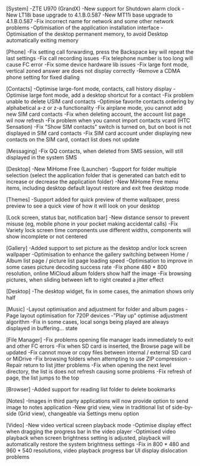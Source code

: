 [System]
-ZTE U970 (GrandX) 
-New support for Shutdown alarm clock
-New LT18i base upgrade to 4.1.B.0.587
-New MT11i base upgrade to 4.1.B.0.587
-Fix incorrect name for network and some other network problems
-Optimisation of the application installation interface
-Optimisation of the desktop permanent memory, to avoid Desktop automatically exiting memory


[Phone]
-Fix setting call forwarding, press the Backspace key will repeat the last settings
-Fix call recording issues
-Fix telephone number is too long will cause FC error
-Fix some device hardware lib issues
-Fix large font mode, vertical zoned answer are does not display correctly
-Remove a CDMA phone setting for fixed dialing


[Contacts]
-Optimise large-font mode, contacts, call history display
-Optimise large font mode, add a desktop shortcut for a contact
-Fix problem unable to delete USIM card contacts
-Optimise favorite contacts ordering by alphabetical a-z or z-a functionality
-Fix airplane mode, you cannot add new SIM card contacts
-Fix when deleting account, the account list page wil now refresh
-Fix problem when you cannot import contacts vcard (HTC Sensation)
-Fix "Show SIM contacts" switch is turned on, but on boot is not displayed in SIM card contacts
-Fix SIM card account under displaying new contacts on the SIM card, contact list does not update


[Messaging]
-Fix QQ contacts, when deleted from SMS session, will still displayed in the system SMS


[Desktop]
-New MiHome Free (Launcher) 
-Support for folder multiple selection (select the application folder that is generated can batch edit to increase or decrease the application folder)
-New MiHome Free menu items, including desktop default layout restore and exit free desktop mode


[Themes]
-Support added for quick preview of theme wallpaper, press preview to see a quick view of how it will look on your desktop


[Lock screen, status bar, notification bar]
-New distance sensor to prevent misuse (eg, mobile phone in your pocket making accidental calls)
-Fix Variety lock screen time components use different widths, components will show incomplete or not centered


[Gallery]
-Added support to set picture as the desktop and/or lock screen wallpaper
-Optimisation to enhance the gallery switching between Home / Album list page / picture list page loading speed
-Optimisation to improve in some cases picture decoding success rate
-Fix phone 480 * 800 resolution, online MiCloud album folders show half the image
-Fix browsing pictures, when sliding between left to right created a jitter effect


[Desktop]
-The desktop widget, fix in some cases, the animation shows only half


[Music]
-Layout optimisation and adjustment for folder and album pages
-Page layout optimisation for 720P devices
-"Play up" optimise adjustment algorithm
-Fix in some cases, local songs being played are always displayed in buffering... state


[File Manager]
-Fix problems opening file manager leads immediately to exit and other FC errors
-Fix when SD card is inserted, the Browse page will be updated
-Fix cannot move or copy files between internal / external SD card or MiDrive
-Fix browsing folders when attempting to use ZIP compression
-Repair return to list jitter problems
-Fix when opening the next level directory, the list is does not refresh causing some problems
-Fix refresh of page, the list jumps to the top


[Browser]
-Added support for reading list folder to delete bookmarks


[Notes]
-Images in third party applications will now provide option to send image to notes application
-New grid view, view in traditional list of side-by-side (Grid view), changeable via Settings menu option


[Video]
-New video vertical screen playback mode
-Optimise display effect when dragging the progress bar in the video player
-Optimised video playback when screen brightness setting is adjusted, playback will automatically restore the system brightness settings
-Fix in 800 * 480 and 960 * 540 resolutions, video playback progress bar UI display dislocation problems
